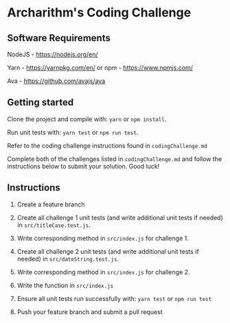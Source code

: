 # Archarithm's Coding Challenge

## Software Requirements
NodeJS - https://nodejs.org/en/

Yarn - https://yarnpkg.com/en/  or  npm - https://www.npmjs.com/

Ava - https://github.com/avajs/ava

## Getting started
Clone the project and compile with: `yarn` or `npm install`.

Run unit tests with: `yarn test` or `npm run test`.

Refer to the coding challenge instructions found in `codingChallenge.md`

Complete both of the challenges listed in `codingChallenge.md` and follow the instructions below to submit your solution. Good luck!

## Instructions
1. Create a feature branch

2. Create all challenge 1 unit tests (and write additional unit tests if needed) in `src/titleCase.test.js`.

3. Write corresponding method in `src/index.js` for challenge 1.

4. Create all challenge 2 unit tests (and write additional unit tests if needed) in `src/dateString.test.js`.

3. Write corresponding method in `src/index.js` for challenge 2.

2. Write the function in `src/index.js`

3. Ensure all unit tests run successfully with: `yarn test` or `npm run test`

4. Push your feature branch and submit a pull request
